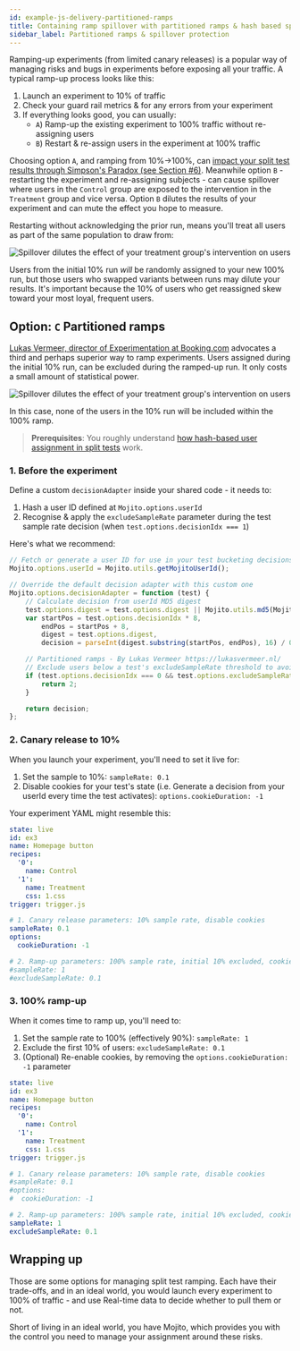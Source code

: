 ```yaml
---
id: example-js-delivery-partitioned-ramps
title: Containing ramp spillover with partitioned ramps & hash based splits
sidebar_label: Partitioned ramps & spillover protection
---
```


Ramping-up experiments (from limited canary releases) is a popular way of managing risks and bugs in experiments before exposing all your traffic. A typical ramp-up process looks like this:

1. Launch an experiment to 10% of traffic
2. Check your guard rail metrics & for any errors from your experiment
3. If everything looks good, you can usually:
   - `A`) Ramp-up the existing experiment to 100% traffic without re-assigning users
   - `B`) Restart & re-assign users in the experiment at 100% traffic

Choosing option `A`, and ramping from 10%->100%, can [impact your split test results through Simpson's Paradox (see Section #6)](http://ai.stanford.edu/people/ronnyk/2009-ExPpitfalls.pdf). Meanwhile option `B` - restarting the experiment and re-assigning subjects - can cause spillover where users in the `Control` group are exposed to the intervention in the `Treatment` group and vice versa. Option `B` dilutes the results of your experiment and can mute the effect you hope to measure.

Restarting without acknowledging the prior run, means you'll treat all users as part of the same population to draw from:

![Spillover dilutes the effect of your treatment group's intervention on users](/img/examples/js-delivery-spillover-problem.png)

Users from the initial 10% run *will* be randomly assigned to your new 100% run, but those users who swapped variants between runs may dilute your results. It's important because the 10% of users who get reassigned skew toward your most loyal, frequent users.

## Option: `C` Partitioned ramps

[Lukas Vermeer, director of Experimentation at Booking.com](https://www.lukasvermeer.nl/) advocates a third and perhaps superior way to ramp experiments. Users assigned during the initial 10% run, can be excluded during the ramped-up run. It only costs a small amount of statistical power.

![Spillover dilutes the effect of your treatment group's intervention on users](/img/examples/js-delivery-spillover-protection.png)

In this case, none of the users in the 10% run will be included within the 100% ramp.

> **Prerequisites**:
> You roughly understand [how hash-based user assignment in split tests](example-hash-function-split-test-assignment) work.

### 1. Before the experiment

Define a custom `decisionAdapter` inside your shared code - it needs to:

1. Hash a user ID defined at `Mojito.options.userId`
2. Recognise & apply the `excludeSampleRate` parameter during the test sample rate decision (when `test.options.decisionIdx === 1`)

Here's what we recommend:

```js
// Fetch or generate a user ID for use in your test bucketing decisions
Mojito.options.userId = Mojito.utils.getMojitoUserId();

// Override the default decision adapter with this custom one
Mojito.options.decisionAdapter = function (test) {
    // Calculate decision from userId MD5 digest
    test.options.digest = test.options.digest || Mojito.utils.md5(Mojito.options.userId + test.options.id);
    var startPos = test.options.decisionIdx * 8,
        endPos = startPos + 8,
        digest = test.options.digest,
        decision = parseInt(digest.substring(startPos, endPos), 16) / 0xFFFFFFFF;

    // Partitioned ramps - By Lukas Vermeer https://lukasvermeer.nl/
    // Exclude users below a test's excludeSampleRate threshold to avoid spillover between ramps
    if (test.options.decisionIdx === 0 && test.options.excludeSampleRate && decision < test.options.excludeSampleRate) {
        return 2;
    }

    return decision;
};
```

### 2. Canary release to 10%

When you launch your experiment, you'll need to set it live for:

1. Set the sample to 10%: `sampleRate: 0.1`
2. Disable cookies for your test's state (i.e. Generate a decision from your userId every time the test activates): `options.cookieDuration: -1`

Your experiment YAML might resemble this:

```yml
state: live
id: ex3
name: Homepage button
recipes:
  '0':
    name: Control
  '1':
    name: Treatment
    css: 1.css
trigger: trigger.js

# 1. Canary release parameters: 10% sample rate, disable cookies
sampleRate: 0.1
options:
  cookieDuration: -1

# 2. Ramp-up parameters: 100% sample rate, initial 10% excluded, cookies re-enabled (optional)
#sampleRate: 1
#excludeSampleRate: 0.1
```

### 3. 100% ramp-up

When it comes time to ramp up, you'll need to:

1. Set the sample rate to 100% (effectively 90%): `sampleRate: 1`
2. Exclude the first 10% of users: `excludeSampleRate: 0.1`
3. (Optional) Re-enable cookies, by removing the `options.cookieDuration: -1` parameter

```yml
state: live
id: ex3
name: Homepage button
recipes:
  '0':
    name: Control
  '1':
    name: Treatment
    css: 1.css
trigger: trigger.js

# 1. Canary release parameters: 10% sample rate, disable cookies
#sampleRate: 0.1
#options:
#  cookieDuration: -1

# 2. Ramp-up parameters: 100% sample rate, initial 10% excluded, cookies re-enabled (optional)
sampleRate: 1
excludeSampleRate: 0.1
```

## Wrapping up

Those are some options for managing split test ramping. Each have their trade-offs, and in an ideal world, you would launch every experiment to 100% of traffic - and use Real-time data to decide whether to pull them or not.

Short of living in an ideal world, you have Mojito, which provides you with the control you need to manage your assignment around these risks.
